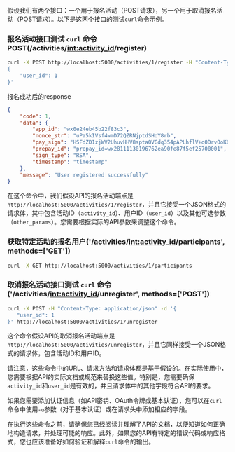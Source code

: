 假设我们有两个接口：一个用于报名活动（POST请求），另一个用于取消报名活动（POST请求）。以下是这两个接口的测试`curl`命令示例。

### 报名活动接口测试 `curl` 命令 POST(/activities/<int:activity_id>/register)

```bash
curl -X POST http://localhost:5000/activities/1/register -H "Content-Type: application/json" -d '  
{  
    "user_id": 1
}'
```
报名成功后的response
```json
{
    "code": 1,
    "data": {
        "app_id": "wx0e24eb45b22f83c3",
        "nonce_str": "uPa5kIVsf4wmD72QZRNjptdSHoY8rb",
        "pay_sign": "HSFdZD1zjWV2UhuvHHV8sptaOVGdq354pAPLhflV+q0DrvOoK070lNXked5vNqT/u4B/6pOPf1ypInaP/YmRWoaEkBTgt8/LlJb2AOqXQNXDlC2rtUiCeQ9w0h8O9ICDXjchipDM7vCSvjRg3/YbqqTCGL/EPaVKanq1vK1jw7DF1y7hbmt/hUDyKvhNBxfVPUWYgFsscOiPj2fVzxKf2bcIBWJufoBnFyJYL9jafyYMC09tdmfPAzr8pxRbWTV9Ez0k0vumcLm02S391bfV2QwshKt3AX+zhEbgC/ghiQ4qMnEvuymkZuY+TPhuOl4wpihpnPlMN+KdGScHAhg7fQ==",
        "prepay_id": "prepay_id=wx28111130196762ea90fe87f5ef25700001",
        "sign_type": "RSA",
        "timestamp": "timestamp"
    },
    "message": "User registered successfully"
}
```

在这个命令中，我们假设API的报名活动端点是`http://localhost:5000/activities/1/register`，并且它接受一个JSON格式的请求体，其中包含活动ID（`activity_id`）、用户ID（`user_id`）以及其他可选参数（`other_params`）。您需要根据实际的API参数来调整这个命令。

### 获取特定活动的报名用户('/activities/<int:activity_id>/participants', methods=['GET'])
```bash
curl -X GET http://localhost:5000/activities/1/participants
```
### 取消报名活动接口测试 `curl` 命令 ('/activities/<int:activity_id>/unregister', methods=['POST'])

```bash
curl -X POST -H "Content-Type: application/json" -d '{
   "user_id": 1
}' http://localhost:5000/activities/1/unregister
```

这个命令假设API的取消报名活动端点是`http://localhost:5000/activities/unregister`，并且它同样接受一个JSON格式的请求体，包含活动ID和用户ID。

请注意，这些命令中的URL、请求方法和请求体都是基于假设的。在实际使用中，您需要根据API的实际文档或规范来替换这些值。特别是，您需要确保`activity_id`和`user_id`是有效的，并且请求体中的其他字段符合API的要求。

如果您需要添加认证信息（如API密钥、OAuth令牌或基本认证），您可以在`curl`命令中使用`-u`参数（对于基本认证）或在请求头中添加相应的字段。

在执行这些命令之前，请确保您已经阅读并理解了API的文档，以便知道如何正确地构造请求，并处理可能的响应。此外，如果您的API有特定的错误代码或响应格式，您也应该准备好如何验证和解释`curl`命令的输出。
